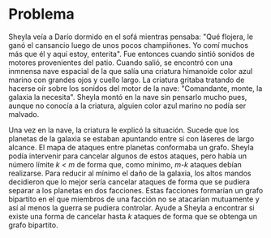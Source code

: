 # Problema

Sheyla veía a Darío dormido en el sofá mientras pensaba: "Qué flojera, le ganó el cansancio luego de unos pocos champiñones. Yo comí muchos más que él y aquí estoy, enterita". Fue entonces cuando sintió sonidos de motores provenientes del patio. Cuando salió, se encontró con una inmnensa nave espacial de la que salía una criatura himanoide color azul marino con grandes ojos y cuello largo. La criatura gritaba tratando de hacerse oír sobre los sonidos del motor de la nave: "Comandante, monte, la galaxia la necesita". Sheyla montó en la nave sin pensarlo mucho pues, aunque no conocía a la criatura, alguien color azul marino no podía ser malvado.

Una vez en la nave, la criatura le explicó la situación. Sucede que los  planetas de la galaxia se estaban apuntando entre sí con  láseres de largo alcance. El mapa de ataques entre planetas conformaba un grafo. Sheyla podía intervenir para cancelar algunos de estos ataques, pero había un número límite _k < m_  de forma que, como mínimo, _m-k_ ataques debían realizarse. Para reducir al mínimo el daño de la galaxia, los altos mandos decidieron que lo mejor sería cancelar ataques de forma que se pudiera separar a los planetas en dos facciones. Estas facciones formarían un grafo bipartito en el que miembros de una facción no se atacarían mutuamente y así al menos la guerra se pudiera controlar. Ayude a Sheyla a encontrar si existe una forma de cancelar hasta _k_ ataques de forma que se obtenga un grafo bipartito.
